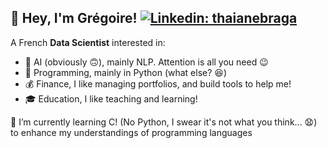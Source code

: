 ## 👋 Hey, I'm Grégoire! [![Linkedin: thaianebraga](https://img.shields.io/badge/-Grégoire_Amato-blue?style=flat-square&logo=Linkedin&logoColor=white&link=https://www.linkedin.com/in/thaianebraga/)](https://www.linkedin.com/in/gregoire-amato-junior-data-scientist/)


A French **Data Scientist** interested in:
- 🤖 AI (obviously 🙃), mainly NLP. Attention is all you need 😉
- 🐍 Programming, mainly in Python (what else? 😆)  
- 💰 Finance, I like managing portfolios, and build tools to help me! 
- 🎓 Education, I like teaching and learning! 

🌱 I’m currently learning C! (No Python, I swear it's not what you think... 😧) to enhance my understandings of programming languages

